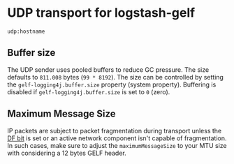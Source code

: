 # UDP transport for logstash-gelf 

    udp:hostname

## Buffer size

The UDP sender uses pooled buffers to reduce GC pressure. The size defaults to `811.008` bytes (`99 * 8192`). The size can be controlled by setting the `gelf-logging4j.buffer.size` property (system property). Buffering is disabled if `gelf-logging4j.buffer.size` is set to `0` (zero). 

## Maximum Message Size

IP packets are subject to packet fragmentation during transport unless the [DF bit](https://tools.ietf.org/html/rfc4459) is set or an active network component isn't capable of fragmentation. In such cases, make sure to adjust the `maximumMessageSize` to your MTU size with considering a 12 bytes GELF header.  
